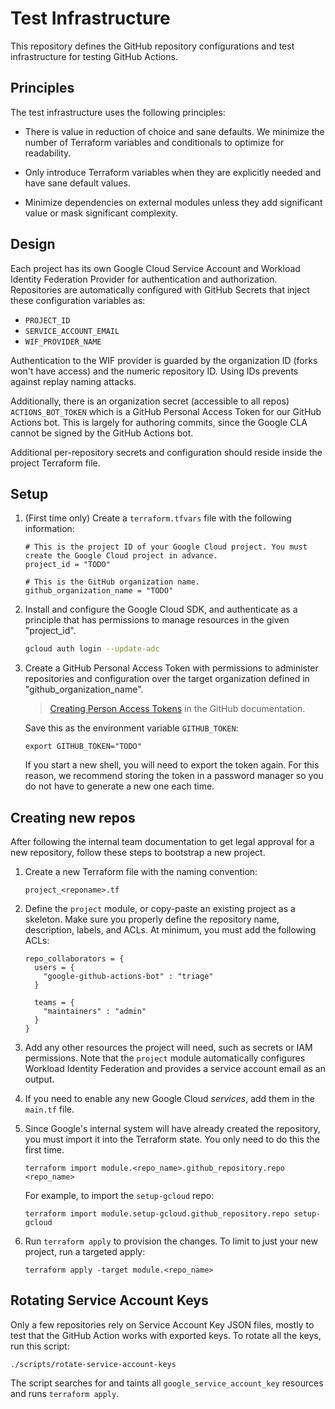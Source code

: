 # Test Infrastructure

This repository defines the GitHub repository configurations and test
infrastructure for testing GitHub Actions.


## Principles

The test infrastructure uses the following principles:

-   There is value in reduction of choice and sane defaults. We minimize the
    number of Terraform variables and conditionals to optimize for readability.

-   Only introduce Terraform variables when they are explicitly needed and have
    sane default values.

-   Minimize dependencies on external modules unless they add significant value
    or mask significant complexity.


## Design

Each project has its own Google Cloud Service Account and Workload Identity
Federation Provider for authentication and authorization. Repositories are
automatically configured with GitHub Secrets that inject these configuration
variables as:

-   `PROJECT_ID`
-   `SERVICE_ACCOUNT_EMAIL`
-   `WIF_PROVIDER_NAME`

Authentication to the WIF provider is guarded by the organization ID (forks
won't have access) and the numeric repository ID. Using IDs prevents against
replay naming attacks.

Additionally, there is an organization secret (accessible to all repos)
`ACTIONS_BOT_TOKEN` which is a GitHub Personal Access Token for our GitHub
Actions bot. This is largely for authoring commits, since the Google CLA cannot
be signed by the GitHub Actions bot.

Additional per-repository secrets and configuration should reside inside the
project Terraform file.


## Setup

1.  (First time only) Create a `terraform.tfvars` file with the following
    information:

    ```hcl
    # This is the project ID of your Google Cloud project. You must create the Google Cloud project in advance.
    project_id = "TODO"

    # This is the GitHub organization name.
    github_organization_name = "TODO"
    ```

1.  Install and configure the Google Cloud SDK, and authenticate as a principle
    that has permissions to manage resources in the given "project_id".

    ```sh
    gcloud auth login --update-adc
    ```

1.  Create a GitHub Personal Access Token with permissions to administer
    repositories and configuration over the target organization defined in
    "github_organization_name".

    > [Creating Person Access Tokens](https://docs.github.com/en/authentication/keeping-your-account-and-data-secure/creating-a-personal-access-token) in the GitHub documentation.

    Save this as the environment variable `GITHUB_TOKEN`:

    ```shell
    export GITHUB_TOKEN="TODO"
    ```

    If you start a new shell, you will need to export the token again. For this
    reason, we recommend storing the token in a password manager so you do not
    have to generate a new one each time.


## Creating new repos

After following the internal team documentation to get legal approval for a new
repository, follow these steps to bootstrap a new project.

1.  Create a new Terraform file with the naming convention:

    ```text
    project_<reponame>.tf
    ```

1.  Define the `project` module, or copy-paste an existing project as a
    skeleton. Make sure you properly define the repository name, description,
    labels, and ACLs. At minimum, you must add the following ACLs:

    ```hcl
    repo_collaborators = {
      users = {
        "google-github-actions-bot" : "triage"
      }

      teams = {
        "maintainers" : "admin"
      }
    }
    ```

1.  Add any other resources the project will need, such as secrets or IAM
    permissions. Note that the `project` module automatically configures
    Workload Identity Federation and provides a service account email as an
    output.

1.  If you need to enable any new Google Cloud _services_, add them in the
    `main.tf` file.

1.  Since Google's internal system will have already created the repository, you
    must import it into the Terraform state. You only need to do this the first time.

    ```shell
    terraform import module.<repo_name>.github_repository.repo <repo_name>
    ```

    For example, to import the `setup-gcloud` repo:

    ```shell
    terraform import module.setup-gcloud.github_repository.repo setup-gcloud
    ```

1.  Run `terraform apply` to provision the changes. To limit to just your new
    project, run a targeted apply:

    ```shell
    terraform apply -target module.<repo_name>
    ```


## Rotating Service Account Keys

Only a few repositories rely on Service Account Key JSON files, mostly to test
that the GitHub Action works with exported keys. To rotate all the keys, run
this script:

```shell
./scripts/rotate-service-account-keys
```

The script searches for and taints all `google_service_account_key` resources
and runs `terraform apply`.
